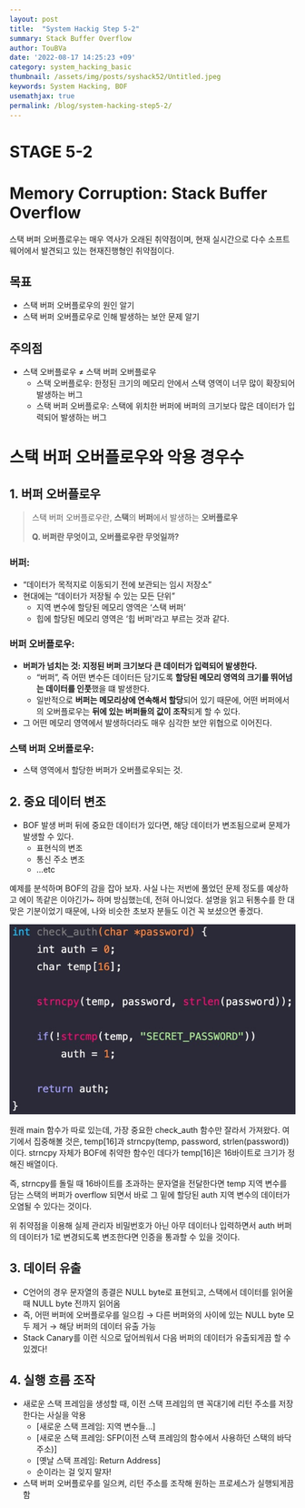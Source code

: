 ```yaml
---
layout: post
title:  "System Hackig Step 5-2"
summary: Stack Buffer Overflow
author: TouBVa
date: '2022-08-17 14:25:23 +09'
category: system_hacking_basic
thumbnail: /assets/img/posts/syshack52/Untitled.jpeg
keywords: System Hacking, BOF
usemathjax: true
permalink: /blog/system-hacking-step5-2/
---
```


# STAGE 5-2

# Memory Corruption: Stack Buffer Overflow

스택 버퍼 오버플로우는 매우 역사가 오래된 취약점이며, 현재 실시간으로 다수 소프트웨어에서 발견되고 있는 현재진행형인 취약점이다.

## 목표

- 스택 버퍼 오버플로우의 원인 알기
- 스택 버퍼 오버플로우로 인해 발생하는 보안 문제 알기

## 주의점

- 스택 오버플로우 ≠ 스택 버퍼 오버플로우
    - 스택 오버플로우: 한정된 크기의 메모리 안에서 스택 영역이 너무 많이 확장되어 발생하는 버그
    - 스택 버퍼 오버플로우: 스택에 위치한 버퍼에 버퍼의 크기보다 많은 데이터가 입력되어 발생하는 버그

# 스택 버퍼 오버플로우와 악용 경우수

## 1. 버퍼 오버플로우

> 스택 버퍼 오버플로우란, **스택**의 **버퍼**에서 발생하는 **오버플로우**
> 
> 
> **Q. 버퍼란 무엇이고, 오버플로우란 무엇일까?**
> 

### 버퍼:

- “데이터가 목적지로 이동되기 전에 보관되는 임시 저장소”
- 현대에는 “데이터가 저장될 수 있는 모든 단위”
    - 지역 변수에 할당된 메모리 영역은 ‘스택 버퍼’
    - 힙에 할당된 메모리 영역은 ‘힙 버퍼'라고 부르는 것과 같다.

### 버퍼 오버플로우:

- **버퍼가 넘치는 것: 지정된 버퍼 크기보다 큰 데이터가 입력되어 발생한다.**
    - “버퍼”, 즉 어떤 변수든 데이터든 담기도록 **할당된 메모리 영역의 크기를 뛰어넘는 데이터를 인풋**했을 떄 발생한다.
    - 일반적으로 **버퍼는 메모리상에 연속해서 할당**되어 있기 때문에, 어떤 버퍼에서의 오버플로우는 **뒤에 있는 버퍼들의 값이 조작**되게 할 수 있다.
- 그 어떤 메모리 영역에서 발생하더라도 매우 심각한 보안 위협으로 이어진다.

### 스택 버퍼 오버플로우:

- 스택 영역에서 할당한 버퍼가 오버플로우되는 것.

## 2. 중요 데이터 변조

- BOF 발생 버퍼 뒤에 중요한 데이터가 있다면, 해당 데이터가 변조됨으로써 문제가 발생할 수 있다.
    - 표현식의 변조
    - 통신 주소 변조
    - …etc

예제를 분석하며 BOF의 감을 잡아 보자. 사실 나는 저번에 풀었던 문제 정도를 예상하고 에이 똑같은 이야긴가~ 하며 방심했는데, 전혀 아니었다. 설명을 읽고 뒤통수를 한 대 맞은 기분이었기 때문에, 나와 비슷한 초보자 분들도 이건 꼭 보셨으면 좋겠다.

![Untitled](/assets/img/posts/syshack52/Untitled.jpeg)

원래 main 함수가 따로 있는데, 가장 중요한 check_auth 함수만 잘라서 가져왔다. 여기에서 집중해볼 것은, temp[16]과 strncpy(temp, password, strlen(password))이다. strncpy 자체가 BOF에 취약한 함수인 데다가 temp[16]은 16바이트로 크기가 정해진 배열이다. 

즉, strncpy를 돌릴 때 16바이트를 초과하는 문자열을 전달한다면 temp 지역 변수를 담는 스택의 버퍼가 overflow 되면서 바로 그 밑에 할당된 auth 지역 변수의 데이터가 오염될 수 있다는 것이다.

위 취약점을 이용해 실제 관리자 비밀번호가 아닌 아무 데이터나 입력하면서 auth 버퍼의 데이터가 1로 변경되도록 변조한다면 인증을 통과할 수 있을 것이다. 

## 3. 데이터 유출

- C언어의 경우 문자열의 종결은 NULL byte로 표현되고, 스택에서 데이터를 읽어올 때 NULL byte 전까지 읽어옴
- 즉, 어떤 버퍼에 오버플로우를 일으킴 → 다른 버퍼와의 사이에 있는 NULL byte 모두 제거 → 해당 버퍼의 데이터 유출 가능
- Stack Canary를 이런 식으로 덮어씌워서 다음 버퍼의 데이터가 유출되게끔 할 수 있겠다!

## 4. 실행 흐름 조작

- 새로운 스택 프레임을 생성할 때, 이전 스택 프레임의 맨 꼭대기에 리턴 주소를 저장한다는 사실을 악용
    - [새로운 스택 프레임: 지역 변수들…]
    - [새로운 스택 프레임: SFP(이전 스택 프레임의 함수에서 사용하던 스택의 바닥 주소)]
    - [옛날 스택 프레임: Return Address]
    - 순이라는 걸 잊지 말자!
- 스택 버퍼 오버플로우를 일으켜, 리턴 주소를 조작해 원하는 프로세스가 실행되게끔 함